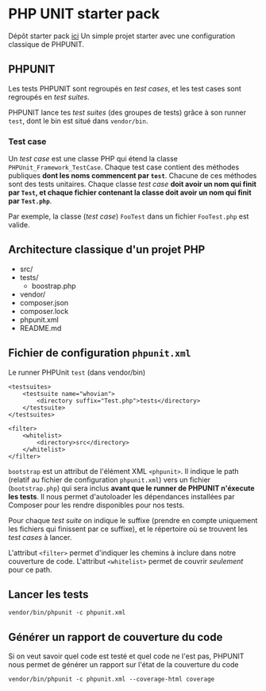 # PHP UNIT starter pack

Dépôt starter pack [ici](https://github.com/Lune00/learn/tree/master/PHP/unit-tests)
Un simple projet starter avec une configuration classique de PHPUNIT.


##  PHPUNIT 

Les tests PHPUNIT sont regroupés en *test cases*, et les test cases sont regroupés en *test suites*.

PHPUNIT lance tes *test suites* (des groupes de tests) grâce à son runner ``test``, dont le bin est situé dans ``vendor/bin``. 

### Test case

Un *test case* est une classe PHP qui étend la classe ``PHPUnit_Framework_TestCase``. Chaque test case contient des méthodes publiques **dont les noms commencent par ``test``**. Chacune de ces méthodes sont des tests unitaires. Chaque classe *test case* **doit avoir un nom qui finit par ``Test``, et chaque fichier contenant la classe doit avoir un nom qui finit par ``Test.php``**. 

Par exemple, la classe (*test case*) `FooTest` dans un fichier `FooTest.php` est valide.

## Architecture classique d'un projet PHP

- src/
- tests/
    - boostrap.php
- vendor/
- composer.json
- composer.lock
- phpunit.xml
- README.md

## Fichier de configuration ``phpunit.xml``

Le runner PHPUnit ``test`` (dans vendor/bin) 

<?xml version="1.0" encoding="UTF-8"?>
<phpunit boostrap="tests/bootstrap.php">

    <testsuites>
        <testsuite name="whovian">
            <directory suffix="Test.php">tests</directory>
        </testsuite>
    </testsuites>

    <filter>
        <whitelist>
            <directory>src</directory>
        </whitelist>
    </filter>
</phpunit>


``bootstrap`` est un attribut de l'élément XML ``<phpunit>``. Il indique le path (relatif au fichier de configuration ``phpunit.xml``) vers un fichier (``bootstrap.php``) qui sera inclus **avant que le runner de PHPUNIT n'éxecute les tests**. Il nous permet d'autoloader les dépendances installées par Composer pour les rendre disponibles pour nos tests.

Pour chaque *test suite* on indique le suffixe (prendre en compte uniquement les fichiers qui finissent par ce suffixe), et le répertoire où se trouvent les *test cases* à lancer.

L'attribut `<filter>` permet d'indiquer les chemins à inclure dans notre couverture de code. L'attribut `<whitelist>` permet de couvrir *seulement* pour ce path. 


## Lancer les tests

`vendor/bin/phpunit -c phpunit.xml`

## Générer un rapport de couverture du code

Si on veut savoir quel code est testé et quel code ne l'est pas, PHPUNIT nous permet de générer un rapport sur l'état de la couverture du code

`vendor/bin/phpunit -c phpunit.xml --coverage-html coverage`